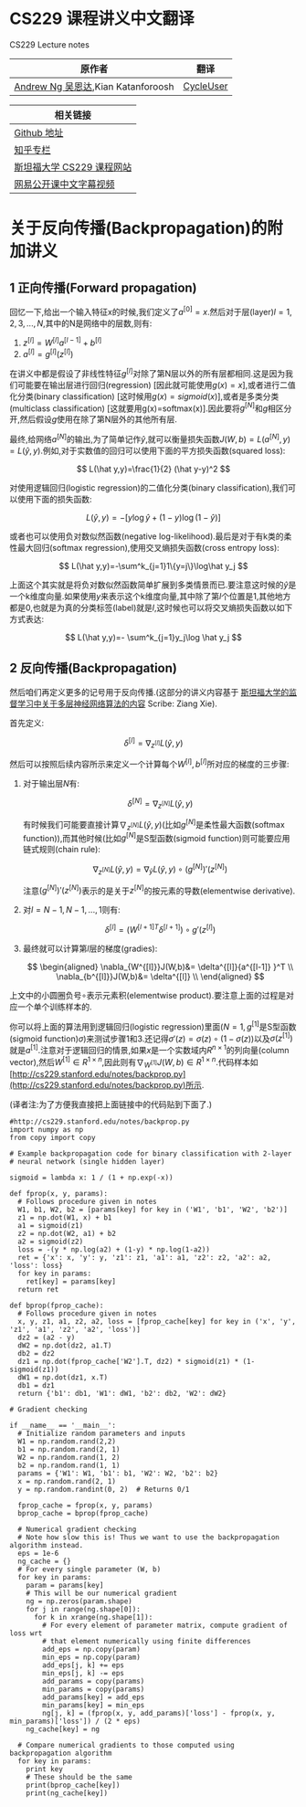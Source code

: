 # CS229 课程讲义中文翻译
CS229 Lecture notes

|原作者|翻译|
|---|---|
| [Andrew Ng  吴恩达](http://www.andrewng.org/),Kian Katanforoosh |[CycleUser](https://www.zhihu.com/people/cycleuser/columns)|


|相关链接|
|---|
|[Github 地址](https://github.com/Kivy-CN/Stanford-CS-229-CN)|
|[知乎专栏](https://zhuanlan.zhihu.com/MachineLearn)|
|[斯坦福大学 CS229 课程网站](http://cs229.stanford.edu/)|
|[网易公开课中文字幕视频](http://open.163.com/movie/2008/1/M/C/M6SGF6VB4_M6SGHFBMC.html)|


# 关于反向传播(Backpropagation)的附加讲义

## 1 正向传播(Forward propagation)

回忆一下,给出一个输入特征x的时候,我们定义了$a^{[0]}=x$.然后对于层(layer)$l=1,2,3,...,N$,其中的N是网络中的层数,则有:

1. $z^{[l]}=W^{[l]}a^{[l-1]}+b^{[l]}$
2. $a^{[l]}=g^{[l]}(z^{[l]})$

在讲义中都是假设了非线性特征$g^{[l]}$对除了第N层以外的所有层都相同.这是因为我们可能要在输出层进行回归(regression) [因此就可能使用$g(x)=x$],或者进行二值化分类(binary classification) [这时候用$g(x)=sigmoid(x)$],或者是多类分类(multiclass classification) [这就要用g(x)=softmax(x)].因此要将$g^{[N]}$和$g$相区分开,然后假设$g$使用在除了第N层外的其他所有层.

最终,给网络$a^{[N]}$的输出,为了简单记作$\hat y$,就可以衡量损失函数$J(W,b)=L(a^{[N]},y)=L(\hat y,y)$.例如,对于实数值的回归可以使用下面的平方损失函数(squared loss):

$$
L(\hat y,y)=\frac{1}{2} (\hat y-y)^2
$$

对使用逻辑回归(logistic regression)的二值化分类(binary classification),我们可以使用下面的损失函数:

$$
L(\hat y,y) =-[y\log \hat y+(1-y)\log(1-\hat y)]
$$

或者也可以使用负对数似然函数(negative log-likelihood).最后是对于有k类的柔性最大回归(softmax regression),使用交叉熵损失函数(cross entropy loss):

$$
L(\hat y,y)=-\sum^k_{j=1}1\{y=j\}\log\hat y_j
$$

上面这个其实就是将负对数似然函数简单扩展到多类情景而已.要注意这时候的$\hat y$是一个k维度向量.如果使用$y$来表示这个k维度向量,其中除了第$l$个位置是1,其他地方都是0,也就是为真的分类标签(label)就是$l$,这时候也可以将交叉熵损失函数以如下方式表达:

$$
L(\hat y,y)=- \sum^k_{j=1}y_j\log \hat y_j
$$

## 2 反向传播(Backpropagation)

然后咱们再定义更多的记号用于反向传播.(这部分的讲义内容基于 [斯坦福大学的监督学习中关于多层神经网络算法的内容](http://ufldl.stanford.edu/tutorial/supervised/MultiLayerNeuralNetworks/)
Scribe: Ziang Xie).

首先定义:

$$
\delta ^{[l]} =\nabla _{z^{[l]}}L(\hat y,y)
$$

然后可以按照后续内容所示来定义一个计算每个$W^{[l]},b^{[l]}$所对应的梯度的三步骤:

1. 对于输出层$N$有:
   
   $$
   \delta ^{[N]} =\nabla _{z^{[N]}}L(\hat y,y)
   $$

   有时候我们可能要直接计算$\nabla _{z^{[N]}}L(\hat y,y)$(比如$g^{[N]}$是柔性最大函数(softmax function)),而其他时候(比如$g^{[N]}$是S型函数(sigmoid function)则可能要应用链式规则(chain rule):

   $$
   \nabla _{z^{[N]}}L(\hat y,y)= \nabla _{\hat y}L(\hat y,y) \circ (g^{[N]})'(z^{[N]})
   $$

   注意$(g^{[N]})'(z^{[N]})$表示的是关于$z^{[N]}$的按元素的导数(elementwise derivative).

2. 对$l=N-1,N-1,...,1$则有:
   
   $$
   \delta^{[l]} = ( {W^{[l+1]}}^T \delta^{[l+1]} )  \circ g' ( z^{[l]}  )
   $$

3. 最终就可以计算第$l$层的梯度(gradies):
   
   $$
   \begin{aligned}
    \nabla_{W^{[l]}}J(W,b)&= \delta^{[l]}{a^{[l-1]}  }^T  \\
    \nabla_{b^{[l]}}J(W,b)&= \delta^{[l]}    \\
   \end{aligned}
   $$

上文中的小圆圈负号$\circ$表示元素积(elementwise product).要注意上面的过程是对应一个单个训练样本的.

你可以将上面的算法用到逻辑回归(logistic regression)里面($N=1,g^{[1]}$是S型函数(sigmoid function)$\sigma$)来测试步骤1和3.还记得$\sigma'(z)=\sigma(z)\circ (1-\sigma(z))$以及$\sigma(z^{[1]})$就是$a^{[1]}$.注意对于逻辑回归的情景,如果$x$是一个实数域内$R^{n\times 1}$的列向量(column vector),然后$W^{[1]}\in R^{1\times n}$,因此则有$\nabla_{W^{[1]}}J(W,b)\in R^{1\times n}$.代码样本如[http://cs229.stanford.edu/notes/backprop.py](http://cs229.stanford.edu/notes/backprop.py)所示.

(译者注:为了方便我直接把上面链接中的代码贴到下面了.)


```ython
#http://cs229.stanford.edu/notes/backprop.py
import numpy as np
from copy import copy

# Example backpropagation code for binary classification with 2-layer
# neural network (single hidden layer)

sigmoid = lambda x: 1 / (1 + np.exp(-x))

def fprop(x, y, params):
  # Follows procedure given in notes
  W1, b1, W2, b2 = [params[key] for key in ('W1', 'b1', 'W2', 'b2')]
  z1 = np.dot(W1, x) + b1
  a1 = sigmoid(z1)
  z2 = np.dot(W2, a1) + b2
  a2 = sigmoid(z2)
  loss = -(y * np.log(a2) + (1-y) * np.log(1-a2))
  ret = {'x': x, 'y': y, 'z1': z1, 'a1': a1, 'z2': z2, 'a2': a2, 'loss': loss}
  for key in params:
    ret[key] = params[key]
  return ret

def bprop(fprop_cache):
  # Follows procedure given in notes
  x, y, z1, a1, z2, a2, loss = [fprop_cache[key] for key in ('x', 'y', 'z1', 'a1', 'z2', 'a2', 'loss')]
  dz2 = (a2 - y)
  dW2 = np.dot(dz2, a1.T)
  db2 = dz2
  dz1 = np.dot(fprop_cache['W2'].T, dz2) * sigmoid(z1) * (1-sigmoid(z1))
  dW1 = np.dot(dz1, x.T)
  db1 = dz1
  return {'b1': db1, 'W1': dW1, 'b2': db2, 'W2': dW2}

# Gradient checking

if __name__ == '__main__':
  # Initialize random parameters and inputs
  W1 = np.random.rand(2,2)
  b1 = np.random.rand(2, 1)
  W2 = np.random.rand(1, 2)
  b2 = np.random.rand(1, 1)
  params = {'W1': W1, 'b1': b1, 'W2': W2, 'b2': b2}
  x = np.random.rand(2, 1)
  y = np.random.randint(0, 2)  # Returns 0/1

  fprop_cache = fprop(x, y, params)
  bprop_cache = bprop(fprop_cache)

  # Numerical gradient checking
  # Note how slow this is! Thus we want to use the backpropagation algorithm instead.
  eps = 1e-6
  ng_cache = {}
  # For every single parameter (W, b)
  for key in params:
    param = params[key]
    # This will be our numerical gradient
    ng = np.zeros(param.shape)
    for j in range(ng.shape[0]):
      for k in xrange(ng.shape[1]):
        # For every element of parameter matrix, compute gradient of loss wrt
        # that element numerically using finite differences
        add_eps = np.copy(param)
        min_eps = np.copy(param)
        add_eps[j, k] += eps
        min_eps[j, k] -= eps
        add_params = copy(params)
        min_params = copy(params)
        add_params[key] = add_eps
        min_params[key] = min_eps
        ng[j, k] = (fprop(x, y, add_params)['loss'] - fprop(x, y, min_params)['loss']) / (2 * eps)
    ng_cache[key] = ng

  # Compare numerical gradients to those computed using backpropagation algorithm
  for key in params:
    print key
    # These should be the same
    print(bprop_cache[key])
    print(ng_cache[key])
```
